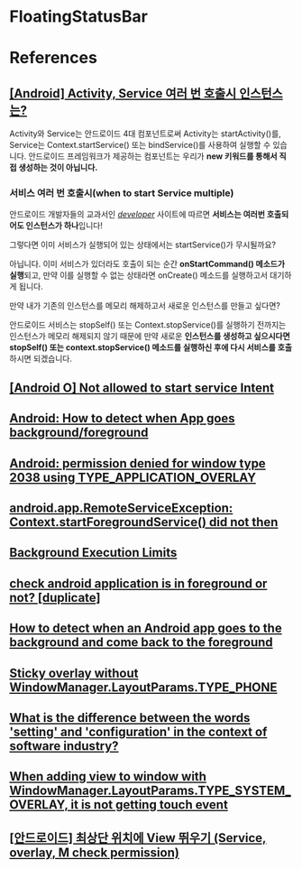 # FloatingStatusBar

# References
## [[Android] Activity, Service 여러 번 호출시 인스턴스는?](https://readystory.tistory.com/52)
Activity와 Service는 안드로이드 4대 컴포넌트로써 Activity는 startActivity()를, Service는 Context.startService() 또는 bindService()를 사용하여 실행할 수 있습니다.
안드로이드 프레임워크가 제공하는 컴포넌트는 우리가 **new 키워드를 통해서 직접 생성하는 것이 아닙니다.**

### 서비스 여러 번 호출시(when to start Service multiple)
안드로이드 개발자들의 교과서인 [*developer*](https://developer.android.com/reference/android/app/Service?authuser=1#ProcessLifecycle) 사이트에 따르면 **서비스는 여러번 호출되어도 인스턴스가 하나**입니다!

그렇다면 이미 서비스가 실행되어 있는 상태에서는 startService()가 무시될까요?

아닙니다. 이미 서비스가 있더라도 호출이 되는 순간 **onStartCommand() 메소드가 실행**되고, 만약 이를 실행할 수 없는 상태라면 onCreate() 메소드를 실행하고서 대기하게 됩니다.

만약 내가 기존의 인스턴스를 메모리 해제하고서 새로운 인스턴스를 만들고 싶다면?

안드로이드 서비스는 stopSelf() 또는 Context.stopService()를 실행하기 전까지는 인스턴스가 메모리 해제되지 않기 때문에 만약 새로운 **인스턴스를 생성하고 싶으시다면 stopSelf() 또는 context.stopService() 메소드를 실행하신 후에 다시 서비스를 호출**하시면 되겠습니다.

## [[Android O] Not allowed to start service Intent](https://parkho79.tistory.com/12)
## [Android: How to detect when App goes background/foreground](https://medium.com/@iamsadesh/android-how-to-detect-when-app-goes-background-foreground-fd5a4d331f8a)
## [Android: permission denied for window type 2038 using TYPE_APPLICATION_OVERLAY](https://stackoverflow.com/questions/46208897/android-permission-denied-for-window-type-2038-using-type-application-overlay)
## [android.app.RemoteServiceException: Context.startForegroundService() did not then](https://developside.tistory.com/96)
## [Background Execution Limits](https://developer.android.com/about/versions/oreo/background#services)
## [check android application is in foreground or not? [duplicate]](https://stackoverflow.com/questions/8489993/check-android-application-is-in-foreground-or-not)
## [How to detect when an Android app goes to the background and come back to the foreground](https://stackoverflow.com/questions/4414171/how-to-detect-when-an-android-app-goes-to-the-background-and-come-back-to-the-fo)
## [Sticky overlay without WindowManager.LayoutParams.TYPE_PHONE](https://stackoverflow.com/questions/55251502/sticky-overlay-without-windowmanager-layoutparams-type-phone)
## [What is the difference between the words 'setting' and 'configuration' in the context of software industry?](https://www.quora.com/What-is-the-difference-between-the-words-setting-and-configuration-in-the-context-of-software-industry)
## [When adding view to window with WindowManager.LayoutParams.TYPE_SYSTEM_OVERLAY, it is not getting touch event](https://stackoverflow.com/questions/37138546/when-adding-view-to-window-with-windowmanager-layoutparams-type-system-overlay/37348311)
## [[안드로이드] 최상단 위치에 View 뛰우기 (Service, overlay, M check permission)](https://milkissboy.tistory.com/46)
